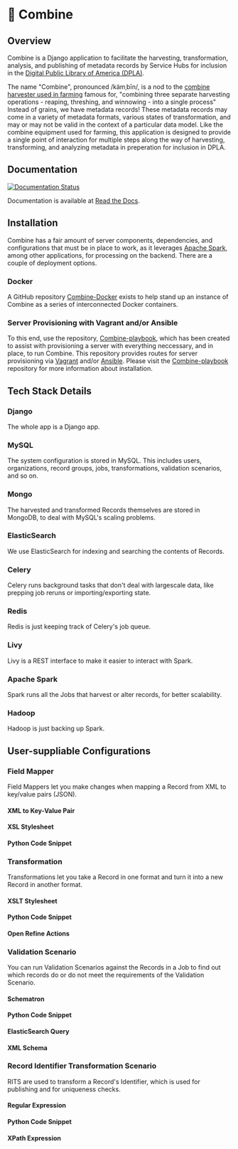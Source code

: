 # &#128668; Combine

## Overview

Combine is a Django application to facilitate the harvesting, transformation, analysis, and publishing of metadata records by Service Hubs for inclusion in the [Digital Public Library of America (DPLA)](https://dp.la/).

The name "Combine", pronounced /kämˌbīn/, is a nod to the [combine harvester used in farming](https://en.wikipedia.org/wiki/Combine_harvester) famous for, "combining three separate harvesting operations - reaping, threshing, and winnowing - into a single process"  Instead of grains, we have metadata records!  These metadata records may come in a variety of metadata formats, various states of transformation, and may or may not be valid in the context of a particular data model.  Like the combine equipment used for farming, this application is designed to provide a single point of interaction for multiple steps along the way of harvesting, transforming, and analyzing metadata in preperation for inclusion in DPLA.

## Documentation

[![Documentation Status](https://readthedocs.org/projects/combine/badge/?version=master)](http://combine.readthedocs.io/en/master/?badge=master)

Documentation is available at [Read the Docs](http://combine.readthedocs.io/).

## Installation

Combine has a fair amount of server components, dependencies, and configurations that must be in place to work, as it leverages [Apache Spark](https://spark.apache.org/), among other applications, for processing on the backend.  There are a couple of deployment options.

### Docker

A GitHub repository [Combine-Docker](https://github.com/MI-DPLA/combine-docker) exists to help stand up an instance of Combine as a series of interconnected Docker containers.

### Server Provisioning with Vagrant and/or Ansible

To this end, use the repository, [Combine-playbook](https://github.com/MI-DPLA/combine-playbook), which has been created to assist with provisioning a server with everything neccessary, and in place, to run Combine.  This repository provides routes for server provisioning via [Vagrant](https://www.vagrantup.com/) and/or [Ansible](https://www.ansible.com/). Please visit the [Combine-playbook](https://github.com/MI-DPLA/combine-playbook) repository for more information about installation.

## Tech Stack Details

### Django
The whole app is a Django app.

### MySQL
The system configuration is stored in MySQL. This includes users, organizations, record groups, jobs, transformations, validation scenarios, and so on.

### Mongo
The harvested and transformed Records themselves are stored in MongoDB, to deal with MySQL's scaling problems.

### ElasticSearch
We use ElasticSearch for indexing and searching the contents of Records.

### Celery
Celery runs background tasks that don't deal with largescale data, like prepping job reruns or importing/exporting state.

### Redis
Redis is just keeping track of Celery's job queue.

### Livy
Livy is a REST interface to make it easier to interact with Spark.

### Apache Spark
Spark runs all the Jobs that harvest or alter records, for better scalability.

### Hadoop
Hadoop is just backing up Spark.

## User-suppliable Configurations

### Field Mapper
Field Mappers let you make changes when mapping a Record from XML to key/value pairs (JSON).
#### XML to Key-Value Pair
#### XSL Stylesheet
#### Python Code Snippet

### Transformation
Transformations let you take a Record in one format and turn it into a new Record in another format.
#### XSLT Stylesheet
#### Python Code Snippet
#### Open Refine Actions

### Validation Scenario
You can run Validation Scenarios against the Records in a Job to find out which records do or do not meet the requirements of the Validation Scenario. 
#### Schematron
#### Python Code Snippet
#### ElasticSearch Query
#### XML Schema

### Record Identifier Transformation Scenario
RITS are used to transform a Record's Identifier, which is used for publishing and for uniqueness checks.
#### Regular Expression
#### Python Code Snippet
#### XPath Expression
